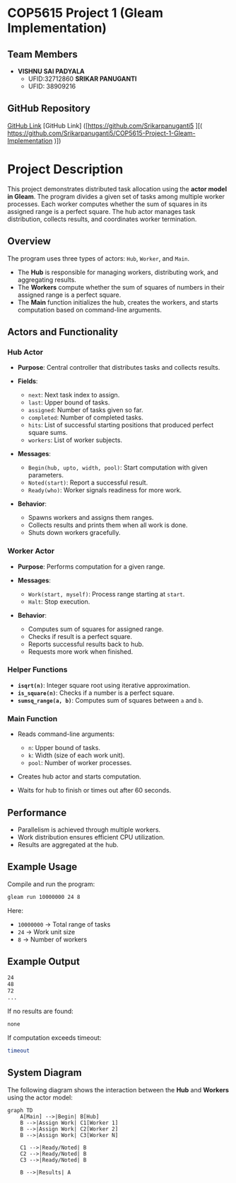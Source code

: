 # COP5615 Project 1 (Gleam Implementation)

## Team Members

- **VISHNU SAI PADYALA**  
  - UFID:32712860
  **SRIKAR PANUGANTI**
  - UFID: 38909216

## GitHub Repository

[GitHub Link]([https://github.com/your-repo-link](https://github.com/VISHNU07202003/COP5615-Project-1-Gleam-Implementation-))
[GitHub Link] ([https://github.com/Srikarpanuganti5 ][( https://github.com/Srikarpanuganti5/COP5615-Project-1-Gleam-Implementation )])

# Project Description

This project demonstrates distributed task allocation using the **actor model in Gleam**. The program divides a given set of tasks among multiple worker processes. Each worker computes whether the sum of squares in its assigned range is a perfect square. The hub actor manages task distribution, collects results, and coordinates worker termination.

## Overview

The program uses three types of actors: `Hub`, `Worker`, and `Main`.

- The **Hub** is responsible for managing workers, distributing work, and aggregating results.
- The **Workers** compute whether the sum of squares of numbers in their assigned range is a perfect square.
- The **Main** function initializes the hub, creates the workers, and starts computation based on command-line arguments.

## Actors and Functionality

### Hub Actor
- **Purpose**: Central controller that distributes tasks and collects results.
- **Fields**:  
  - `next`: Next task index to assign.  
  - `last`: Upper bound of tasks.  
  - `assigned`: Number of tasks given so far.  
  - `completed`: Number of completed tasks.  
  - `hits`: List of successful starting positions that produced perfect square sums.  
  - `workers`: List of worker subjects.  

- **Messages**:  
  - `Begin(hub, upto, width, pool)`: Start computation with given parameters.  
  - `Noted(start)`: Report a successful result.  
  - `Ready(who)`: Worker signals readiness for more work.  

- **Behavior**:  
  - Spawns workers and assigns them ranges.  
  - Collects results and prints them when all work is done.  
  - Shuts down workers gracefully.  

### Worker Actor
- **Purpose**: Performs computation for a given range.  
- **Messages**:  
  - `Work(start, myself)`: Process range starting at `start`.  
  - `Halt`: Stop execution.  

- **Behavior**:  
  - Computes sum of squares for assigned range.  
  - Checks if result is a perfect square.  
  - Reports successful results back to hub.  
  - Requests more work when finished.  

### Helper Functions
- **`isqrt(n)`**: Integer square root using iterative approximation.  
- **`is_square(n)`**: Checks if a number is a perfect square.  
- **`sumsq_range(a, b)`**: Computes sum of squares between `a` and `b`.  

### Main Function
- Reads command-line arguments:  
  - `n`: Upper bound of tasks.  
  - `k`: Width (size of each work unit).  
  - `pool`: Number of worker processes.  

- Creates hub actor and starts computation.  
- Waits for hub to finish or times out after 60 seconds.  

## Performance
- Parallelism is achieved through multiple workers.  
- Work distribution ensures efficient CPU utilization.  
- Results are aggregated at the hub.  

## Example Usage

Compile and run the program:

```bash
gleam run 10000000 24 8
```

Here:  
- `10000000` → Total range of tasks  
- `24` → Work unit size  
- `8` → Number of workers  

## Example Output

```bash
24
48
72
...
```

If no results are found:  

```bash
none
```

If computation exceeds timeout:  

```bash
timeout
```

## System Diagram

The following diagram shows the interaction between the **Hub** and **Workers** using the actor model:

```mermaid
graph TD
    A[Main] -->|Begin| B[Hub]
    B -->|Assign Work| C1[Worker 1]
    B -->|Assign Work| C2[Worker 2]
    B -->|Assign Work| C3[Worker N]

    C1 -->|Ready/Noted| B
    C2 -->|Ready/Noted| B
    C3 -->|Ready/Noted| B

    B -->|Results| A
```
